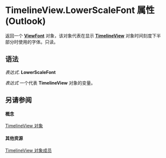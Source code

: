 
# TimelineView.LowerScaleFont 属性 (Outlook)

返回一个  **[ViewFont](cbd7c6ce-f49a-1627-0ad9-a019911fb47b.md)** 对象，该对象代表在显示 **[TimelineView](fb14c1a1-f542-fa1e-f30f-c5ee3d2f0206.md)** 对象时间刻度下半部分时使用的字体。只读。


## 语法

 _表达式_. **LowerScaleFont**

 _表达式_ 一个代表 **TimelineView** 对象的变量。


## 另请参阅


#### 概念


[TimelineView 对象](fb14c1a1-f542-fa1e-f30f-c5ee3d2f0206.md)
#### 其他资源


[TimelineView 对象成员](fa134129-519f-6f08-dc53-5e72085f9cc0.md)